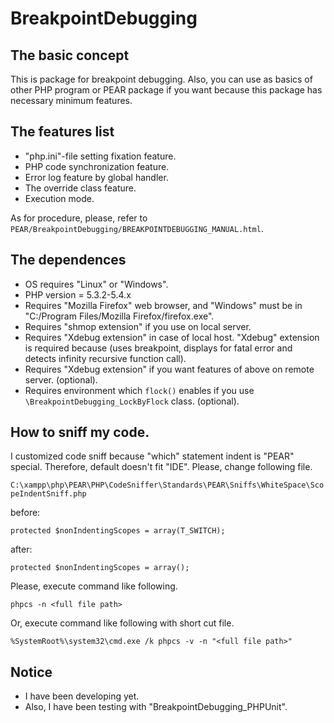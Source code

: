 BreakpointDebugging
===================

The basic concept
-----------------

This is package for breakpoint debugging.
Also, you can use as basics of other PHP program or PEAR package if you want
because this package has necessary minimum features.

The features list
-----------------

* "php.ini"-file setting fixation feature.
* PHP code synchronization feature.
* Error log feature by global handler.
* The override class feature.
* Execution mode.

As for procedure, please, refer to `PEAR/BreakpointDebugging/BREAKPOINTDEBUGGING_MANUAL.html`.

The dependences
---------------

* OS requires "Linux" or "Windows".
* PHP version = 5.3.2-5.4.x
* Requires "Mozilla Firefox" web browser, and "Windows" must be in "C:/Program Files/Mozilla Firefox/firefox.exe".
* Requires "shmop extension" if you use on local server.
* Requires "Xdebug extension" in case of local host. "Xdebug" extension is required because (uses breakpoint, displays for fatal error and detects infinity recursive function call).
* Requires "Xdebug extension" if you want features of above on remote server. (optional).
* Requires environment which `flock()` enables if you use `\BreakpointDebugging_LockByFlock` class. (optional).

How to sniff my code.
---------------------

I customized code sniff because "which" statement indent is "PEAR" special.
Therefore, default doesn't fit "IDE".
Please, change following file.

`C:\xampp\php\PEAR\PHP\CodeSniffer\Standards\PEAR\Sniffs\WhiteSpace\ScopeIndentSniff.php`

before:

    protected $nonIndentingScopes = array(T_SWITCH);

after:

    protected $nonIndentingScopes = array();

Please, execute command like following.

    phpcs -n <full file path>

Or, execute command like following with short cut file.

    %SystemRoot%\system32\cmd.exe /k phpcs -v -n "<full file path>"

Notice
------

* I have been developing yet.
* Also, I have been testing with "BreakpointDebugging_PHPUnit".
